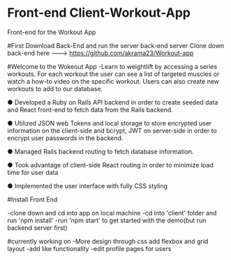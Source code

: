 # Front-end Client-Workout-App
Front-end for the Workout App

#First Download Back-End and run the server back-end server
Clone down back-end here ---> https://github.com/akrama23/Workout-app

#Welcome to the Wokeout App
-Learn to weightlift by accessing a series workouts. For each workout the user can see a list of targeted muscles or watch a how-to video on the specific workout. Users can also create new workouts to add to our database.

● Developed a Ruby on Rails API backend in order to create seeded data and React front-end to fetch data from the Rails backend.

● Utilized JSON web Tokens and local storage to store encrypted user information on the client-side and bcrypt, JWT on server-side in order to encrypt user passwords in the backend.

● Managed Rails backend routing to fetch database information.

● Took advantage of client-side React routing in order to minimize load time for user data

● Implemented the user interface with fully CSS styling


#Install Front End

-clone down and cd into app on local machine
-cd into 'client' folder and run 'npm install'
-run 'npm start' to get started with the demo(but run backend server first)

#currently working on 
-More design through css add flexbox and grid layout
-add like functionality 
-edit profile pages for users 
